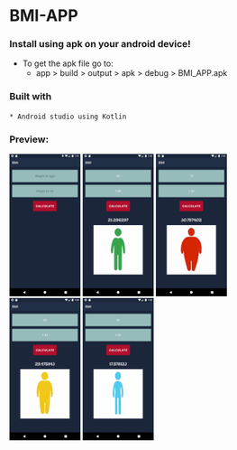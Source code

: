 # BMI-APP
### Install using apk on your android device!
  * To get the apk file go to:
    * app > build > output > apk > debug > BMI_APP.apk

### Built with
    * Android studio using Kotlin
    
### Preview:

  <img src="/screenshots/Screenshot_1629123110.png" width="25%" height="auto"> <img src="/screenshots/Screenshot_1629123176.png" width="25%" height="auto"> <img src="/screenshots/Screenshot_1629123193.png" width="25%" height="auto"> <img src="/screenshots/Screenshot_1629123200.png" width="25%" height="auto">  <img src="/screenshots/Screenshot_1629123225.png" width="25%" height="auto">
  
  

